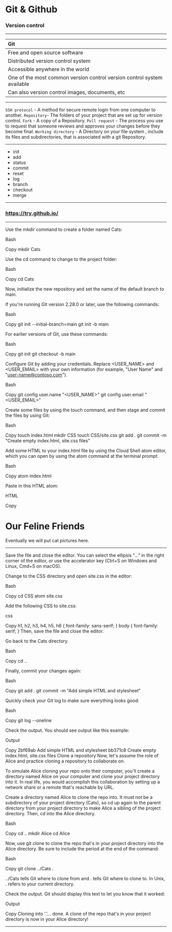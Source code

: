 # Git & Github
### Version control
---
|Git|
|:-|
|Free and open source software|
|Distributed version control system|
|Accessible anywhere in the world|
|One of the most common version control version control system available|
|Can also version control images, documents, etc|

---

`SSH protocol` - A method for secure remote login from one computer to another.
`Repository`- The folders of your project that are set up for version control.
`Fork` - A copy of a Repository.
`Pull request` - The process you use to request that someone reviews and approves your changes before they become final.
`Working directory` - A Directory on your file system , include its files and subdirectories, that is associated with a git Repository.

---

* init
* add
* status
* commit
* reset
* log
* branch
* checkout
* merge
---
### https://try.github.io/


---
Use the mkdir command to create a folder named Cats:

Bash

Copy
mkdir Cats

Use the cd command to change to the project folder:

Bash

Copy
cd Cats

Now, initialize the new repository and set the name of the default branch to main.

If you're running Git version 2.28.0 or later, use the following commands:

Bash

Copy
git init --initial-branch=main
git init -b main

For earlier versions of Git, use these commands:

Bash

Copy
git init
git checkout -b main

Configure Git by adding your credentials. Replace <USER_NAME> and <USER_EMAIL> with your own information (for example, "User Name" and "user-name@contoso.com").

Bash

Copy
git config user.name "<USER_NAME>"
git config user.email "<USER_EMAIL>"

Create some files by using the touch command, and then stage and commit the files by using Git:

Bash

Copy
touch index.html
mkdir CSS
touch CSS/site.css
git add .
git commit -m "Create empty index.html, site.css files"

Add some HTML to your index.html file by using the Cloud Shell atom editor, which you can open by using the atom command at the terminal prompt:

Bash

Copy
atom index.html

Paste in this HTML atom:

HTML

Copy
<!DOCTYPE html>
<html>
  <head>
    <meta charset='UTF-8'>
    <title>Our Feline Friends</title>
    <link rel="stylesheet" href="CSS/site.css">
  </head>
  <body>
    <h1>Our Feline Friends</h1>
    <p>Eventually we will put cat pictures here.</p>
    <hr>
  </body>
</html>
Save the file and close the editor. You can select the ellipsis "..." in the right corner of the editor, or use the accelerator key (Ctrl+S on Windows and Linux, Cmd+S on macOS).

Change to the CSS directory and open site.css in the editor:

Bash

Copy
cd CSS
atom site.css

Add the following CSS to site.css:

css

Copy
h1, h2, h3, h4, h5, h6 { font-family: sans-serif; }
body { font-family: serif; }
Then, save the file and close the editor.

Go back to the Cats directory.

Bash

Copy
cd ..

Finally, commit your changes again:

Bash

Copy
git add .
git commit -m "Add simple HTML and stylesheet"

Quickly check your Git log to make sure everything looks good:

Bash

Copy
git log --oneline

Check the output. You should see output like this example:

Output

Copy
2bf69ab Add simple HTML and stylesheet
bb371c8 Create empty index.html, site.css files
Clone a repository
Now, let's assume the role of Alice and practice cloning a repository to collaborate on.

To simulate Alice cloning your repo onto their computer, you'll create a directory named Alice on your computer and clone your project directory into it. In real life, you would accomplish this collaboration by setting up a network share or a remote that's reachable by URL.

Create a directory named Alice to clone the repo into. It must not be a subdirectory of your project directory (Cats), so cd up again to the parent directory from your project directory to make Alice a sibling of the project directory. Then, cd into the Alice directory.

Bash

Copy
cd ..
mkdir Alice
cd Alice

Now, use git clone to clone the repo that's in your project directory into the Alice directory. Be sure to include the period at the end of the command:

Bash

Copy
git clone ../Cats .

../Cats tells Git where to clone from and . tells Git where to clone to. In Unix, . refers to your current directory.

Check the output. Git should display this text to let you know that it worked:

Output

Copy
Cloning into '.'...
done.
A clone of the repo that's in your project directory is now in your Alice directory!

---
